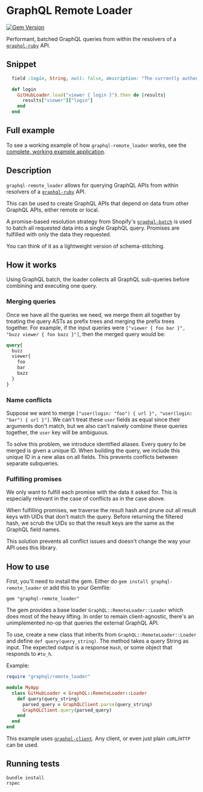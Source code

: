# GraphQL Remote Loader
[![Gem Version](https://badge.fury.io/rb/graphql-remote_loader.svg)](https://badge.fury.io/rb/graphql-remote_loader)

Performant, batched GraphQL queries from within the resolvers of a [`graphql-ruby`](https://github.com/rmosolgo/graphql-ruby) API.


## Snippet

```ruby
  field :login, String, null: false, description: "The currently authenticated GitHub user's login."

  def login
    GitHubLoader.load("viewer { login }").then do |results|
      results["viewer"]["login"]
    end
  end
```

## Full example

To see a working example of how `graphql-remote_loader` works, see the [complete, working example application](https://github.com/d12/graphql-remote_loader_example).

## Description
`graphql-remote_loader` allows for querying GraphQL APIs from within resolvers of a [`graphql-ruby`](https://github.com/rmosolgo/graphql-ruby) API.

This can be used to create GraphQL APIs that depend on data from other GraphQL APIs, either remote or local.

A promise-based resolution strategy from Shopify's [`graphql-batch`](https://github.com/Shopify/graphql-batch) is used to batch all requested data into a single GraphQL query. Promises are fulfilled with only the data they requested.

You can think of it as a lightweight version of schema-stitching.

## How it works

Using GraphQL batch, the loader collects all GraphQL sub-queries before combining and executing one query.

### Merging queries

Once we have all the queries we need, we merge them all together by treating the query ASTs as prefix trees and merging the prefix trees together. For example, if the input queries were `["viewer { foo bar }", "buzz viewer { foo bazz }"]`, then the merged query would be:

```graphql
query{
  buzz
  viewer{
    foo
    bar
    bazz
  }
}
```

### Name conflicts

Suppose we want to merge `["user(login: "foo") { url }", "user(login: "bar") { url }"]`. We can't treat these `user` fields as equal since their arguments don't match, but we also can't naively combine these queries together, the `user` key will be ambiguous.

To solve this problem, we introduce identified aliases. Every query to be merged is given a unique ID. When building the query, we include this unique ID in a new alias on all fields. This prevents conflicts between separate subqueries.

### Fulfilling promises

We only want to fulfill each promise with the data it asked for. This is especially relevant in the case of conflicts as in the case above.

When fulfilling promises, we traverse the result hash and prune out all result keys with UIDs that don't match the query. Before returning the filtered hash, we scrub the UIDs so that the result keys are the same as the GraphQL field names.

This solution prevents all conflict issues and doesn't change the way your API uses this library.

## How to use
First, you'll need to install the gem. Either do `gem install graphql-remote_loader` or add this to your Gemfile:

```
gem "graphql-remote_loader"
```

The gem provides a base loader `GraphQL::RemoteLoader::Loader` which does most of the heavy lifting. In order to remain client-agnostic, there's an unimplemented no-op that queries the external GraphQL API.

To use, create a new class that inherits from `GraphQL::RemoteLoader::Loader` and define `def query(query_string)`. The method takes a query String as input. The expected output is a response `Hash`, or some object that responds to `#to_h`.

Example:

```ruby
require "graphql/remote_loader"

module MyApp
  class GitHubLoader < GraphQL::RemoteLoader::Loader
    def query(query_string)
      parsed_query = GraphQLClient.parse(query_string)
      GraphQLClient.query(parsed_query)
    end
  end
end
```

This example uses [`graphql-client`](https://github.com/github/graphql-client). Any client, or even just plain `cURL`/`HTTP` can be used.

## Running tests

```
bundle install
rspec
```
